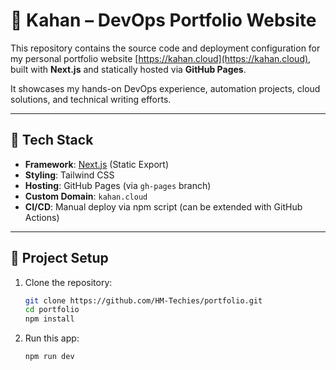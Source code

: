 # 🚀 Kahan  – DevOps Portfolio Website

This repository contains the source code and deployment configuration for my personal portfolio website [https://kahan.cloud](https://kahan.cloud), built with **Next.js** and statically hosted via **GitHub Pages**.

It showcases my hands-on DevOps experience, automation projects, cloud solutions, and technical writing efforts.

---

## 🧰 Tech Stack

- **Framework**: [Next.js](https://nextjs.org/) (Static Export)
- **Styling**: Tailwind CSS
- **Hosting**: GitHub Pages (via `gh-pages` branch)
- **Custom Domain**: `kahan.cloud`
- **CI/CD**: Manual deploy via npm script (can be extended with GitHub Actions)

---

## 🔧 Project Setup

1. Clone the repository:

   ```bash
   git clone https://github.com/HM-Techies/portfolio.git
   cd portfolio
   npm install
2. Run this app:

   ```bash
   npm run dev
   ```
